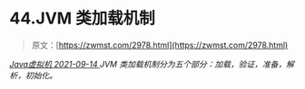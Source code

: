 <!--yml
category: 未分类
date: 0001-01-01 00:00:00
-->

# 44.JVM 类加载机制

> 原文：[https://zwmst.com/2978.html](https://zwmst.com/2978.html)

   [ *Java虚拟机* ](https://zwmst.com/java%e8%99%9a%e6%8b%9f%e6%9c%ba)*[ <time datetime="2021-09-14T23:02:39+08:00"> 2021-09-14 </time> ](https://zwmst.com/2978.html)  JVM 类加载机制分为五个部分：加载，验证，准备，解析，初始化。*
